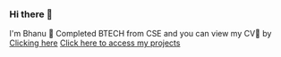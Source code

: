 ### Hi there 👋

I'm Bhanu 👋
Completed BTECH from CSE and you can view my CV📄 by <a href="https://docs.google.com/document/d/1hqVnOzSG0aWA9X-U0mNgA-7moTfeMNpHTRLyxcMeiYs/edit?usp=sharing">Clicking here<a/>
<a href="https://docs.google.com/document/d/1Vx6CZotqdk9QOrW812KuTEYHxTNUEce5RbCFgqGMJ7E/edit?usp=sharing">Click here to access my projects</a>
